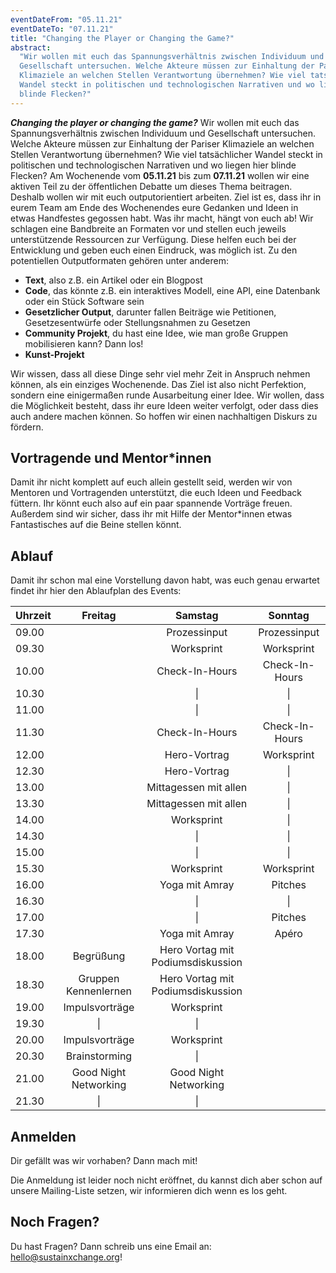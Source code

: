 ```yaml
---
eventDateFrom: "05.11.21"
eventDateTo: "07.11.21"
title: "Changing the Player or Changing the Game?"
abstract:
  "Wir wollen mit euch das Spannungsverhältnis zwischen Individuum und
  Gesellschaft untersuchen. Welche Akteure müssen zur Einhaltung der Pariser
  Klimaziele an welchen Stellen Verantwortung übernehmen? Wie viel tatsächlicher
  Wandel steckt in politischen und technologischen Narrativen und wo liegen hier
  blinde Flecken?"
---
```


**_Changing the player or changing the game?_** Wir wollen mit euch das
Spannungsverhältnis zwischen Individuum und Gesellschaft untersuchen. Welche
Akteure müssen zur Einhaltung der Pariser Klimaziele an welchen Stellen
Verantwortung übernehmen? Wie viel tatsächlicher Wandel steckt in politischen
und technologischen Narrativen und wo liegen hier blinde Flecken? Am Wochenende
vom **05.11.21** bis zum **07.11.21** wollen wir eine aktiven Teil zu der
öffentlichen Debatte um dieses Thema beitragen. Deshalb wollen wir mit euch
outputorientiert arbeiten. Ziel ist es, dass ihr in eurem Team am Ende des
Wochenendes eure Gedanken und Ideen in etwas Handfestes gegossen habt. Was ihr
macht, hängt von euch ab! Wir schlagen eine Bandbreite an Formaten vor und
stellen euch jeweils unterstützende Ressourcen zur Verfügung. Diese helfen euch bei der
Entwicklung und geben euch einen Eindruck, was möglich ist. Zu den potentiellen
Outputformaten gehören unter anderem:

- **Text**, also z.B. ein Artikel oder ein Blogpost
- **Code**, das könnte z.B. ein interaktives Modell, eine API, eine Datenbank
  oder ein Stück Software sein
- **Gesetzlicher Output**, darunter fallen Beiträge wie Petitionen, Gesetzesentwürfe
  oder Stellungsnahmen zu Gesetzen
- **Community Projekt**, du hast eine Idee, wie man große Gruppen mobilisieren
  kann? Dann los!
- **Kunst-Projekt**

Wir wissen, dass all diese Dinge sehr viel mehr Zeit in Anspruch nehmen können,
als ein einziges Wochenende. Das Ziel ist also nicht Perfektion, sondern eine
einigermaßen runde Ausarbeitung einer Idee. Wir wollen, dass die Möglichkeit
besteht, dass ihr eure Ideen weiter verfolgt, oder dass dies auch andere machen
können. So hoffen wir einen nachhaltigen Diskurs zu fördern.

## Vortragende und Mentor\*innen

Damit ihr nicht komplett auf euch allein gestellt seid, werden wir von Mentoren
und Vortragenden unterstützt, die euch Ideen und Feedback füttern. Ihr könnt
euch also auf ein paar spannende Vorträge freuen. Außerdem sind wir sicher, dass
ihr mit Hilfe der Mentor\*innen etwas Fantastisches auf die Beine stellen könnt.

## Ablauf

Damit ihr schon mal eine Vorstellung davon habt, was euch genau erwartet findet
ihr hier den Ablaufplan des Events:

| Uhrzeit |        Freitag        |              Samstag              |    Sonntag     |
| ------- | :-------------------: | :-------------------------------: | :------------: |
| 09.00   |                       |           Prozessinput           | Prozessinput  |
| 09.30   |                       |            Worksprint             |   Worksprint   |
| 10.00   |                       |          Check-In-Hours           | Check-In-Hours |
| 10.30   |                       |                \|                 |       \|       |
| 11.00   |                       |                \|                 |       \|       |
| 11.30   |                       |          Check-In-Hours           | Check-In-Hours |
| 12.00   |                       |           Hero-Vortrag            |   Worksprint   |
| 12.30   |                       |           Hero-Vortrag            |       \|       |
| 13.00   |                       |       Mittagessen mit allen       |       \|       |
| 13.30   |                       |       Mittagessen mit allen       |       \|       |
| 14.00   |                       |            Worksprint             |       \|       |
| 14.30   |                       |                \|                 |       \|       |
| 15.00   |                       |                \|                 |       \|       |
| 15.30   |                       |            Worksprint             |   Worksprint   |
| 16.00   |                       |          Yoga mit Amray           |    Pitches     |
| 16.30   |                       |                \|                 |       \|       |
| 17.00   |                       |                \|                 |    Pitches     |
| 17.30   |                       |          Yoga mit Amray           |     Apéro      |
| 18.00   |       Begrüßung       | Hero Vortag mit Podiumsdiskussion |                |
| 18.30   | Gruppen Kennenlernen  | Hero Vortag mit Podiumsdiskussion |                |
| 19.00   |    Impulsvorträge     |            Worksprint             |                |
| 19.30   |          \|           |                \|                 |                |
| 20.00   |    Impulsvorträge     |            Worksprint             |                |
| 20.30   |     Brainstorming     |                \|                 |                |
| 21.00   | Good Night Networking |       Good Night Networking       |                |
| 21.30   |          \|           |                \|                 |                |

## Anmelden

Dir gefällt was wir vorhaben? Dann mach mit!

Die Anmeldung ist leider noch nicht eröffnet, du kannst dich aber schon auf
unsere Mailing-Liste setzen, wir informieren dich wenn es los geht.

<SignUp noTranslate mb="2rem"/>

## Noch Fragen?

Du hast Fragen? Dann schreib uns eine Email an: hello@sustainxchange.org!
